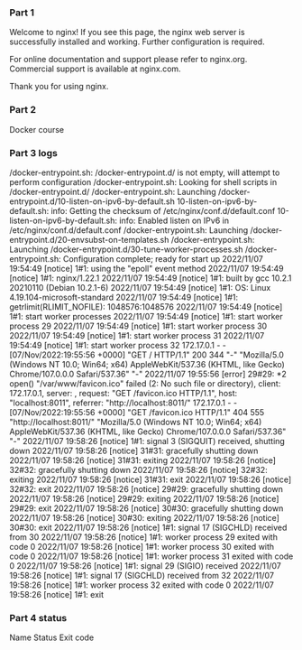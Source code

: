 ### Part 1

Welcome to nginx!
If you see this page, the nginx web server is successfully installed and working. Further configuration is required.

For online documentation and support please refer to nginx.org.
Commercial support is available at nginx.com.

Thank you for using nginx.




### Part 2

Docker course

### Part 3 logs

/docker-entrypoint.sh: /docker-entrypoint.d/ is not empty, will attempt to perform configuration
/docker-entrypoint.sh: Looking for shell scripts in /docker-entrypoint.d/
/docker-entrypoint.sh: Launching /docker-entrypoint.d/10-listen-on-ipv6-by-default.sh
10-listen-on-ipv6-by-default.sh: info: Getting the checksum of /etc/nginx/conf.d/default.conf
10-listen-on-ipv6-by-default.sh: info: Enabled listen on IPv6 in /etc/nginx/conf.d/default.conf
/docker-entrypoint.sh: Launching /docker-entrypoint.d/20-envsubst-on-templates.sh
/docker-entrypoint.sh: Launching /docker-entrypoint.d/30-tune-worker-processes.sh
/docker-entrypoint.sh: Configuration complete; ready for start up
2022/11/07 19:54:49 [notice] 1#1: using the "epoll" event method
2022/11/07 19:54:49 [notice] 1#1: nginx/1.22.1
2022/11/07 19:54:49 [notice] 1#1: built by gcc 10.2.1 20210110 (Debian 10.2.1-6)
2022/11/07 19:54:49 [notice] 1#1: OS: Linux 4.19.104-microsoft-standard
2022/11/07 19:54:49 [notice] 1#1: getrlimit(RLIMIT_NOFILE): 1048576:1048576
2022/11/07 19:54:49 [notice] 1#1: start worker processes
2022/11/07 19:54:49 [notice] 1#1: start worker process 29
2022/11/07 19:54:49 [notice] 1#1: start worker process 30
2022/11/07 19:54:49 [notice] 1#1: start worker process 31
2022/11/07 19:54:49 [notice] 1#1: start worker process 32
172.17.0.1 - - [07/Nov/2022:19:55:56 +0000] "GET / HTTP/1.1" 200 344 "-" "Mozilla/5.0 (Windows NT 10.0; Win64; x64) AppleWebKit/537.36 (KHTML, like Gecko) Chrome/107.0.0.0 Safari/537.36" "-"
2022/11/07 19:55:56 [error] 29#29: *2 open() "/var/www/favicon.ico" failed (2: No such file or directory), client: 172.17.0.1, server: , request: "GET /favicon.ico HTTP/1.1", host: "localhost:8011", referrer: "http://localhost:8011/"
172.17.0.1 - - [07/Nov/2022:19:55:56 +0000] "GET /favicon.ico HTTP/1.1" 404 555 "http://localhost:8011/" "Mozilla/5.0 (Windows NT 10.0; Win64; x64) AppleWebKit/537.36 (KHTML, like Gecko) Chrome/107.0.0.0 Safari/537.36" "-"
2022/11/07 19:58:26 [notice] 1#1: signal 3 (SIGQUIT) received, shutting down
2022/11/07 19:58:26 [notice] 31#31: gracefully shutting down
2022/11/07 19:58:26 [notice] 31#31: exiting
2022/11/07 19:58:26 [notice] 32#32: gracefully shutting down
2022/11/07 19:58:26 [notice] 32#32: exiting
2022/11/07 19:58:26 [notice] 31#31: exit
2022/11/07 19:58:26 [notice] 32#32: exit
2022/11/07 19:58:26 [notice] 29#29: gracefully shutting down
2022/11/07 19:58:26 [notice] 29#29: exiting
2022/11/07 19:58:26 [notice] 29#29: exit
2022/11/07 19:58:26 [notice] 30#30: gracefully shutting down
2022/11/07 19:58:26 [notice] 30#30: exiting
2022/11/07 19:58:26 [notice] 30#30: exit
2022/11/07 19:58:26 [notice] 1#1: signal 17 (SIGCHLD) received from 30
2022/11/07 19:58:26 [notice] 1#1: worker process 29 exited with code 0
2022/11/07 19:58:26 [notice] 1#1: worker process 30 exited with code 0
2022/11/07 19:58:26 [notice] 1#1: worker process 31 exited with code 0
2022/11/07 19:58:26 [notice] 1#1: signal 29 (SIGIO) received
2022/11/07 19:58:26 [notice] 1#1: signal 17 (SIGCHLD) received from 32
2022/11/07 19:58:26 [notice] 1#1: worker process 32 exited with code 0
2022/11/07 19:58:26 [notice] 1#1: exit


### Part 4 status

Name
Status
Exit code



